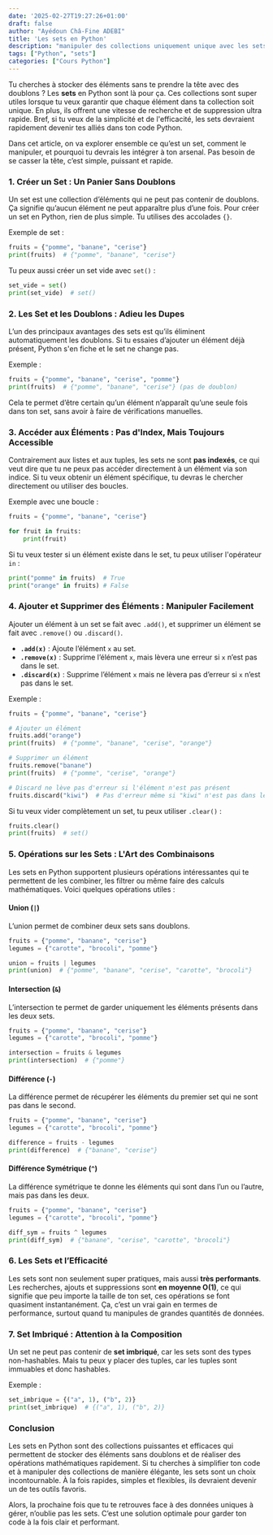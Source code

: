```yaml
---
date: '2025-02-27T19:27:26+01:00'
draft: false
author: "Ayédoun Châ-Fine ADEBI"
title: 'Les sets en Python'
description: "manipuler des collections uniquement unique avec les sets en Python"
tags: ["Python", "sets"]
categories: ["Cours Python"]
---
```


Tu cherches à stocker des éléments sans te prendre la tête avec des doublons ? Les **sets** en Python sont là pour ça. Ces collections sont super utiles lorsque tu veux garantir que chaque élément dans ta collection soit unique. En plus, ils offrent une vitesse de recherche et de suppression ultra rapide. Bref, si tu veux de la simplicité et de l'efficacité, les sets devraient rapidement devenir tes alliés dans ton code Python.

Dans cet article, on va explorer ensemble ce qu’est un set, comment le manipuler, et pourquoi tu devrais les intégrer à ton arsenal. Pas besoin de se casser la tête, c’est simple, puissant et rapide.

### 1. **Créer un Set : Un Panier Sans Doublons**

Un set est une collection d’éléments qui ne peut pas contenir de doublons. Ça signifie qu’aucun élément ne peut apparaître plus d’une fois. Pour créer un set en Python, rien de plus simple. Tu utilises des accolades `{}`.

Exemple de set :

```python
fruits = {"pomme", "banane", "cerise"}
print(fruits)  # {"pomme", "banane", "cerise"}
```

Tu peux aussi créer un set vide avec `set()` :

```python
set_vide = set()
print(set_vide)  # set()
```

### 2. **Les Set et les Doublons : Adieu les Dupes**

L’un des principaux avantages des sets est qu’ils éliminent automatiquement les doublons. Si tu essaies d’ajouter un élément déjà présent, Python s'en fiche et le set ne change pas.

Exemple :

```python
fruits = {"pomme", "banane", "cerise", "pomme"}
print(fruits)  # {"pomme", "banane", "cerise"} (pas de doublon)
```

Cela te permet d’être certain qu’un élément n’apparaît qu’une seule fois dans ton set, sans avoir à faire de vérifications manuelles.

### 3. **Accéder aux Éléments : Pas d'Index, Mais Toujours Accessible**

Contrairement aux listes et aux tuples, les sets ne sont **pas indexés**, ce qui veut dire que tu ne peux pas accéder directement à un élément via son indice. Si tu veux obtenir un élément spécifique, tu devras le chercher directement ou utiliser des boucles.

Exemple avec une boucle :

```python
fruits = {"pomme", "banane", "cerise"}

for fruit in fruits:
    print(fruit)
```

Si tu veux tester si un élément existe dans le set, tu peux utiliser l'opérateur `in` :

```python
print("pomme" in fruits)  # True
print("orange" in fruits) # False
```

### 4. **Ajouter et Supprimer des Éléments : Manipuler Facilement**

Ajouter un élément à un set se fait avec `.add()`, et supprimer un élément se fait avec `.remove()` ou `.discard()`. 

- **`.add(x)`** : Ajoute l’élément `x` au set.
- **`.remove(x)`** : Supprime l’élément `x`, mais lèvera une erreur si `x` n’est pas dans le set.
- **`.discard(x)`** : Supprime l’élément `x` mais ne lèvera pas d’erreur si `x` n’est pas dans le set.

Exemple :

```python
fruits = {"pomme", "banane", "cerise"}

# Ajouter un élément
fruits.add("orange")
print(fruits)  # {"pomme", "banane", "cerise", "orange"}

# Supprimer un élément
fruits.remove("banane")
print(fruits)  # {"pomme", "cerise", "orange"}

# Discard ne lève pas d'erreur si l'élément n'est pas présent
fruits.discard("kiwi")  # Pas d'erreur même si "kiwi" n'est pas dans le set
```

Si tu veux vider complètement un set, tu peux utiliser `.clear()` :

```python
fruits.clear()
print(fruits)  # set()
```

### 5. **Opérations sur les Sets : L'Art des Combinaisons**

Les sets en Python supportent plusieurs opérations intéressantes qui te permettent de les combiner, les filtrer ou même faire des calculs mathématiques. Voici quelques opérations utiles :

#### **Union (`|`)**

L’union permet de combiner deux sets sans doublons.

```python
fruits = {"pomme", "banane", "cerise"}
legumes = {"carotte", "brocoli", "pomme"}

union = fruits | legumes
print(union)  # {"pomme", "banane", "cerise", "carotte", "brocoli"}
```

#### **Intersection (`&`)**

L’intersection te permet de garder uniquement les éléments présents dans les deux sets.

```python
fruits = {"pomme", "banane", "cerise"}
legumes = {"carotte", "brocoli", "pomme"}

intersection = fruits & legumes
print(intersection)  # {"pomme"}
```

#### **Différence (`-`)**

La différence permet de récupérer les éléments du premier set qui ne sont pas dans le second.

```python
fruits = {"pomme", "banane", "cerise"}
legumes = {"carotte", "brocoli", "pomme"}

difference = fruits - legumes
print(difference)  # {"banane", "cerise"}
```

#### **Différence Symétrique (`^`)**

La différence symétrique te donne les éléments qui sont dans l’un ou l’autre, mais pas dans les deux.

```python
fruits = {"pomme", "banane", "cerise"}
legumes = {"carotte", "brocoli", "pomme"}

diff_sym = fruits ^ legumes
print(diff_sym)  # {"banane", "cerise", "carotte", "brocoli"}
```

### 6. **Les Sets et l’Efficacité**

Les sets sont non seulement super pratiques, mais aussi **très performants**. Les recherches, ajouts et suppressions sont **en moyenne O(1)**, ce qui signifie que peu importe la taille de ton set, ces opérations se font quasiment instantanément. Ça, c’est un vrai gain en termes de performance, surtout quand tu manipules de grandes quantités de données.

### 7. **Set Imbriqué : Attention à la Composition**

Un set ne peut pas contenir de **set imbriqué**, car les sets sont des types non-hashables. Mais tu peux y placer des tuples, car les tuples sont immuables et donc hashables.

Exemple :

```python
set_imbrique = {("a", 1), ("b", 2)}
print(set_imbrique)  # {("a", 1), ("b", 2)}
```

### Conclusion

Les sets en Python sont des collections puissantes et efficaces qui permettent de stocker des éléments sans doublons et de réaliser des opérations mathématiques rapidement. Si tu cherches à simplifier ton code et à manipuler des collections de manière élégante, les sets sont un choix incontournable. À la fois rapides, simples et flexibles, ils devraient devenir un de tes outils favoris.

Alors, la prochaine fois que tu te retrouves face à des données uniques à gérer, n’oublie pas les sets. C’est une solution optimale pour garder ton code à la fois clair et performant.

